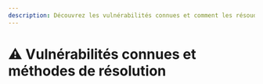 ```yaml
---
description: Découvrez les vulnérabilités connues et comment les résoudre.
---
```


# ⚠️ Vulnérabilités connues et méthodes de résolution
